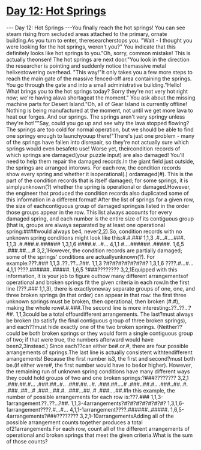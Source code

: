 # [ Day 12: Hot Springs ](https://adventofcode.com/2023/day/12)

--- Day 12: Hot Springs ---You finally reach the hot springs! You can see steam rising from secluded areas attached to the primary, ornate building.As you turn to enter, theresearcherstops you. "Wait - I thought you were looking for the hot springs, weren't you?" You indicate that this definitely looks like hot springs to you."Oh, sorry, common mistake! This is actually theonsen! The hot springs are next door."You look in the direction the researcher is pointing and suddenly notice themassive metal helixestowering overhead. "This way!"It only takes you a few more steps to reach the main gate of the massive fenced-off area containing the springs. You go through the gate and into a small administrative building."Hello! What brings you to the hot springs today? Sorry they're not very hot right now; we're having alava shortageat the moment." You ask about the missing machine parts for Desert Island."Oh, all of Gear Island is currently offline! Nothing is being manufactured at the moment, not until we get more lava to heat our forges. And our springs. The springs aren't very springy unless they're hot!""Say, could you go up and see why the lava stopped flowing? The springs are too cold for normal operation, but we should be able to find one springy enough to launchyouup there!"There's just one problem - many of the springs have fallen into disrepair, so they're not actually sure which springs would even besafeto use! Worse yet, theircondition records of which springs are damaged(your puzzle input) are also damaged! You'll need to help them repair the damaged records.In the giant field just outside, the springs are arranged intorows. For each row, the condition records show every spring and whether it isoperational(.) ordamaged(#). This is the part of the condition records that is itself damaged; for some springs, it is simplyunknown(?) whether the spring is operational or damaged.However, the engineer that produced the condition records also duplicated some of this information in a different format! After the list of springs for a given row, the size of eachcontiguous group of damaged springsis listed in the order those groups appear in the row. This list always accounts for every damaged spring, and each number is the entire size of its contiguous group (that is, groups are always separated by at least one operational spring:####would always be4, never2,2).So, condition records with no unknown spring conditions might look like this:#.#.### 1,1,3
.#...#....###. 1,1,3
.#.###.#.###### 1,3,1,6
####.#...#... 4,1,1
#....######..#####. 1,6,5
.###.##....# 3,2,1However, the condition records are partially damaged; some of the springs' conditions are actuallyunknown(?). For example:???.### 1,1,3
.??..??...?##. 1,1,3
?#?#?#?#?#?#?#? 1,3,1,6
????.#...#... 4,1,1
????.######..#####. 1,6,5
?###???????? 3,2,1Equipped with this information, it is your job to figure outhow many different arrangementsof operational and broken springs fit the given criteria in each row.In the first line (???.### 1,1,3), there is exactlyoneway separate groups of one, one, and three broken springs (in that order) can appear in that row: the first three unknown springs must be broken, then operational, then broken (#.#), making the whole row#.#.###.The second line is more interesting:.??..??...?##. 1,1,3could be a total offourdifferent arrangements. The last?must always be broken (to satisfy the final contiguous group of three broken springs), and each??must hide exactly one of the two broken springs. (Neither??could be both broken springs or they would form a single contiguous group of two; if that were true, the numbers afterward would have been2,3instead.) Since each??can either be#.or.#, there are four possible arrangements of springs.The last line is actually consistent withtendifferent arrangements! Because the first number is3, the first and second?must both be.(if either were#, the first number would have to be4or higher). However, the remaining run of unknown spring conditions have many different ways they could hold groups of two and one broken springs:?###???????? 3,2,1
.###.##.#...
.###.##..#..
.###.##...#.
.###.##....#
.###..##.#..
.###..##..#.
.###..##...#
.###...##.#.
.###...##..#
.###....##.#In this example, the number of possible arrangements for each row is:???.### 1,1,3-1arrangement.??..??...?##. 1,1,3-4arrangements?#?#?#?#?#?#?#? 1,3,1,6-1arrangement????.#...#... 4,1,1-1arrangement????.######..#####. 1,6,5-4arrangements?###???????? 3,2,1-10arrangementsAdding all of the possible arrangement counts together produces a total of21arrangements.For each row, count all of the different arrangements of operational and broken springs that meet the given criteria.What is the sum of those counts?